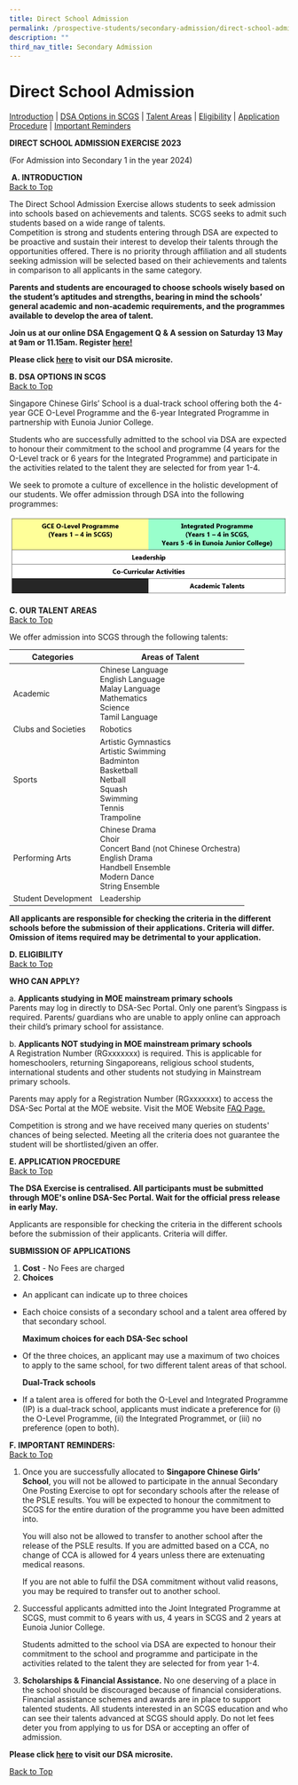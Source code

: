 ```yaml
---
title: Direct School Admission
permalink: /prospective-students/secondary-admission/direct-school-admission/
description: ""
third_nav_title: Secondary Admission
---
```

<a name="Backtotop"></a>
# **Direct School Admission**

[Introduction](#INTRODUCTION)  |  [DSA Options in SCGS](#DSAOPTIONSINSCGS) | [Talent Areas](#OURTALENTAREAS) | [Eligibility](#ELIGIBILITY) | [Application Procedure](#APPLICATIONPROCEDURE)  | [Important Reminders](#IMPORTANTREMINDERS)


**DIRECT SCHOOL ADMISSION EXERCISE 2023**

(For Admission into&nbsp;Secondary 1 in the year 2024)


 <a name="INTRODUCTION"></a>
 
&nbsp;**A.&nbsp;INTRODUCTION**    
 [Back to Top](#Backtotop)
 
The Direct School Admission Exercise allows students to seek admission into schools based on achievements and talents. SCGS seeks to admit such students based on a wide range of talents.  
Competition is strong and students entering through DSA are expected to be proactive and sustain their interest to develop their talents through the opportunities offered. There is no priority through affiliation and all students seeking admission will be selected based on their achievements and talents in comparison to all applicants in the same category.  

**Parents and students are encouraged to choose schools wisely based on the student’s aptitudes and strengths, bearing in mind the schools’ general academic and non-academic requirements, and the programmes available to develop the area of talent.**

**Join us at our online DSA Engagement Q &amp; A session on Saturday 13 May at 9am or 11.15am. Register [here!](https://go.gov.sg/2023scgsdsaengagement)**

**Please click&nbsp;[here](https://go.gov.sg/scgsdsahomepage)&nbsp;to visit our DSA microsite.**

<a name="DSAOPTIONSINSCGS"></a>
**B.&nbsp;DSA OPTIONS IN SCGS**    
[Back to Top](#Backtotop)


Singapore Chinese Girls’ School is a dual-track school offering both the 4-year GCE O-Level Programme and the 6-year Integrated Programme in partnership with Eunoia Junior College.

Students who are successfully admitted to the school via DSA are expected to honour their commitment to the school and programme (4 years for the O-Level track or 6 years for the Integrated Programme) and participate in the activities related to the talent they are selected for from year 1-4.

We seek to promote a culture of excellence in the holistic development of our students. We offer admission through DSA into the following programmes:


![](/images/dsa%202023.PNG)

<a name="OURTALENTAREAS"></a> 
**C.&nbsp;OUR TALENT AREAS**   
[Back to Top](#Backtotop)

We offer admission into SCGS through the following talents:


| Categories | Areas of Talent |
| -------- | -------- | 
| Academic     | Chinese Language<br>English Language<br> Malay Language<br> Mathematics<br>Science<br>Tamil Language
| Clubs and Societies     | Robotics 
| Sports     | Artistic Gymnastics<br>Artistic Swimming<br>Badminton<br>Basketball<br>Netball<br>Squash<br>Swimming<br>Tennis<br>Trampoline
| Performing Arts    | Chinese Drama<br>Choir<br>Concert Band (not Chinese Orchestra)<br>English Drama<br>Handbell Ensemble<br>Modern Dance<br>String Ensemble 
| Student Development    | Leadership


**All applicants are responsible for checking the criteria in the different schools before the submission of their applications. Criteria will differ. Omission of items required may be detrimental to your application.**


<a name="ELIGIBILITY"></a>
**D.&nbsp;ELIGIBILITY**    
[Back to Top](#Backtotop)

**WHO CAN APPLY?**

a.&nbsp;**Applicants studying in MOE mainstream primary schools**  
Parents may log in directly to DSA-Sec Portal. Only one parent’s Singpass is required. Parents/ guardians who are unable to apply online can approach their child’s primary school for assistance.

b.&nbsp;**Applicants NOT studying in MOE mainstream primary schools**  
A Registration Number (RGxxxxxxx) is required. This is applicable for homeschoolers, returning Singaporeans, religious school students, international students and other students not studying in Mainstream primary schools.

Parents may apply for a Registration Number (RGxxxxxxx) to access the DSA-Sec Portal at the MOE website. 
Visit the MOE Website [FAQ Page.](https://www.moe.gov.sg/faq?categoryid=FD36A5CE93E74E11B907D5EB5954E676)

Competition is strong and we have received many queries on students' chances of being selected. Meeting all the criteria does not guarantee the student will be shortlisted/given an offer.
 

<a name="APPLICATIONPROCEDURE"></a>
**E.&nbsp;APPLICATION PROCEDURE**    
[Back to Top](#Backtotop)

**The DSA Exercise is centralised. All participants must be submitted through MOE's online DSA-Sec Portal. Wait for the official press release in early May.**

Applicants are responsible for checking the criteria in the different schools before the submission of their applicants. Criteria will differ.

**SUBMISSION OF APPLICATIONS**

1.  **Cost** - No Fees are charged
2.  **Choices**
- An applicant can indicate up to three choices
- Each choice consists of a secondary school and a talent area offered by that secondary school.

	**Maximum choices for each DSA-Sec school**
- Of the three choices, an applicant may use a maximum of two choices to apply to the same school, for two different talent areas of that school.

	**Dual-Track schools**
- If a talent area is offered for both the O-Level and Integrated Programme (IP) is a dual-track school, applicants must indicate a preference for (i) the O-Level Programme, (ii) the Integrated Programmet, or (iii) no preference (open to both).



<a name="IMPORTANTREMINDERS"></a> 
**F.&nbsp;IMPORTANT REMINDERS:**    
[Back to Top](#Backtotop)

1.  Once you are successfully allocated to&nbsp;**Singapore Chinese Girls’ School**, you will&nbsp;not&nbsp;be allowed to participate in the annual Secondary One Posting Exercise to opt for secondary schools after the release of the PSLE results. You will be expected to honour the commitment to SCGS for the&nbsp;entire duration&nbsp;of the programme you have been admitted into.
    
    You will also&nbsp;not&nbsp;be allowed to transfer to another school after the release of the PSLE results. If you are admitted based on a CCA, no change of CCA is allowed for 4 years unless there are extenuating medical reasons.
    
    If you are not able to fulfil the DSA commitment without valid reasons, you may be required to transfer out to another school.
    
2.  Successful applicants admitted into the Joint Integrated Programme at SCGS, must commit to&nbsp;6 years with us, 4 years in SCGS and 2 years at Eunoia Junior College.
    
    Students admitted to the school via DSA are expected to honour their commitment to the school and programme and participate in the activities related to the talent they are selected for from year 1-4.
    
3.  **Scholarships &amp; Financial Assistance.**&nbsp;No one deserving of a place in the school should be discouraged because of financial considerations. Financial assistance schemes and awards are in place to support talented students. All students interested in an SCGS education and who can see their talents advanced at SCGS should apply. Do not let fees deter you from applying to us for DSA or accepting an offer of admission.



**Please click&nbsp;[here](https://go.gov.sg/scgsdsahomepage)&nbsp;to visit our DSA microsite.**



[Back to Top](#Backtotop)